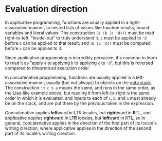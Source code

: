 # Evaluation direction

In applicative programming, functions are usually applied in a right-associative manner, to nested lists of values like function results, bound variables and literal values. The construction `(a (b (c 'd)))` must be read right-to-left, "inside-out" to truly understand it. `c` must be applied to `'d` before `b` can be applied to that result, and `(b (c 'd))` must be computed before `a` can be applied to it.

Since applicative programming is incredibly pervasive, it's common to learn to read it as "apply `a` to applying `b` to applying `c` to `'d`", but this is reversed compared to (theoretical) execution order.

In concatenative programming, functions are usually applied in a left-associative manner, usually (but not always) to objects on the [data stack](../concepts/data_stack.md). The construction `'d c b a` means the same, and runs in the same order, as the Lisp-like example above, but reading it from left-to-right is the same order in which it is evaluated, and inputs to each of `c`, `b`, and `a` must already be on the stack, and are put there by the previous token in the expression.

Concatenative applies **left**ward in **L**TR locales, but **right**ward in **R**TL, and applicative applies **right**ward in LT**R** locales, but **left**ward in RT**L**, so in general, concatenative applies in the direction of the first part of its locale's writing direction, where applicative applies in the direction of the second part of its locale's writing direction.
